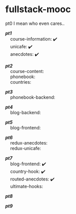 # fullstack-mooc

pt0
I mean who even cares..

**_pt1_**<br/>
&nbsp;&nbsp;&nbsp;&nbsp;course-information: :heavy_check_mark:<br/>
&nbsp;&nbsp;&nbsp;&nbsp;unicafe: :heavy_check_mark:<br/>
&nbsp;&nbsp;&nbsp;&nbsp;anecdotes: :heavy_check_mark:<br/>

**_pt2_**<br/>
&nbsp;&nbsp;&nbsp;&nbsp;course-content: <br/>
&nbsp;&nbsp;&nbsp;&nbsp;phonebook: <br/>
&nbsp;&nbsp;&nbsp;&nbsp;countries: <br/>

**_pt3_**<br/>
&nbsp;&nbsp;&nbsp;&nbsp;phonebook-backend: <br />

**_pt4_**<br/>
&nbsp;&nbsp;&nbsp;&nbsp;blog-backend: <br/>

**_pt5_**<br/>
&nbsp;&nbsp;&nbsp;&nbsp;blog-frontend: <br/>

**_pt6_**<br/>
&nbsp;&nbsp;&nbsp;&nbsp;redux-anecdotes: <br/>
&nbsp;&nbsp;&nbsp;&nbsp;redux-unicafe: <br/>

**_pt7_**<br/>
&nbsp;&nbsp;&nbsp;&nbsp;blog-frontend: :heavy_check_mark:<br/>
&nbsp;&nbsp;&nbsp;&nbsp;country-hook: :heavy_check_mark:<br/>
&nbsp;&nbsp;&nbsp;&nbsp;routed-anecdotes: :heavy_check_mark:<br/>
&nbsp;&nbsp;&nbsp;&nbsp;ultimate-hooks: <br/>

**_pt8_**<br/>

**_pt9_**<br/>
